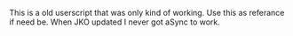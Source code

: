 This is a old userscript that was only kind of working. Use this as referance if need be. When JKO updated I never got aSync to work. 
